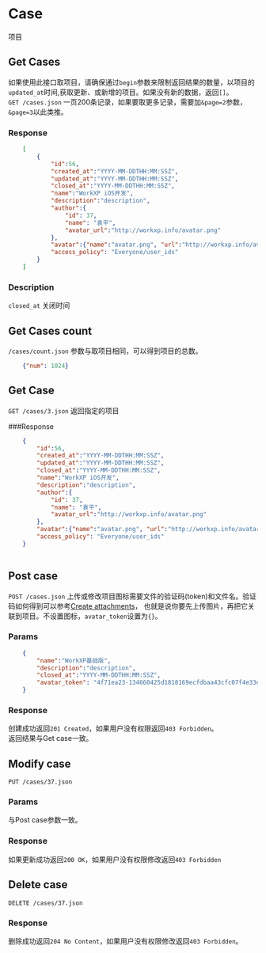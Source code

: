 # Case
项目

## Get Cases
如果使用此接口取项目，请确保通过`begin`参数来限制返回结果的数量，以项目的`updated_at`时间,获取更新、或新增的项目。如果没有新的数据，返回`[]`。  
`GET /cases.json`  一页200条记录，如果要取更多记录，需要加`&page=2`参数，`&page=3`以此类推。

### Response

```json
	[
		{
			"id":56,
			"created_at":"YYYY-MM-DDTHH:MM:SSZ",
			"updated_at":"YYYY-MM-DDTHH:MM:SSZ",
			"closed_at":"YYYY-MM-DDTHH:MM:SSZ",
			"name":"WorkXP iOS开发",  
			"description":"description",
			"author":{
				"id": 37,
				"name": "袁平",
				"avatar_url":"http://workxp.info/avatar.png"
			},
			"avatar":{"name":"avatar.png", "url":"http://workxp.info/avatar.png"},
			"access_policy": "Everyone/user_ids"
		}
	]
```

### Description
`closed_at` 关闭时间

## Get Cases count
`/cases/count.json` 参数与取项目相同，可以得到项目的总数。

```json
	{"num": 1024}
```

## Get Case
`GET /cases/3.json` 返回指定的项目

###Response

```json
	{
		"id":56,
		"created_at":"YYYY-MM-DDTHH:MM:SSZ",
		"updated_at":"YYYY-MM-DDTHH:MM:SSZ",
		"closed_at":"YYYY-MM-DDTHH:MM:SSZ",
		"name":"WorkXP iOS开发",  
		"description":"description",
		"author":{
			"id": 37,
			"name": "袁平",
			"avatar_url":"http://workxp.info/avatar.png"
		},
		"avatar":{"name":"avatar.png", "url":"http://workxp.info/avatar.png"},
		"access_policy": "Everyone/user_ids"
	}
	
```

## Post case
`POST /cases.json` 上传或修改项目图标需要文件的验证码(token)和文件名。验证码如何得到可以参考[Create attachments](https://github.com/yuanping/workxp-api/blob/master/sections/attachments.md)，
也就是说你要先上传图片，再把它关联到项目。不设置图标，`avatar_token`设置为`{}`。

### Params

```json
	{
		"name":"WorkXP基础版",  
		"description":"description",
		"closed_at":"YYYY-MM-DDTHH:MM:SSZ",
		"avatar_token": "4f71ea23-134660425d1818169ecfdbaa43cfc07f4e33ef4c"
	}
```

### Response
创建成功返回`201 Created`，如果用户没有权限返回`403 Forbidden`。  
返回结果与Get case一致。

## Modify case
`PUT /cases/37.json`

### Params

与Post case参数一致。

### Response
如果更新成功返回`200 OK`，如果用户没有权限修改返回`403 Forbidden`

## Delete case
`DELETE /cases/37.json`

### Response
删除成功返回`204 No Content`，如果用户没有权限修改返回`403 Forbidden`。